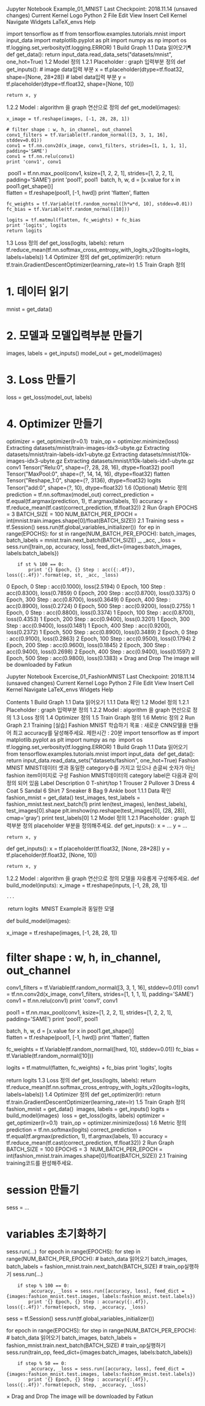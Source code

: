 Jupyter Notebook
Example_01_MNIST
Last Checkpoint: 2018.11.14
(unsaved changes)
Current Kernel Logo
Python 2 
File
Edit
View
Insert
Cell
Kernel
Navigate
Widgets
LaTeX_envs
Help
 
import tensorflow as tf
from tensorflow.examples.tutorials.mnist import input_data
import matplotlib.pyplot as plt
import numpy as np
import os
​
tf.logging.set_verbosity(tf.logging.ERROR)
1  Build Graph
1.1  Data 읽어오기¶
def get_data():
    return input_data.read_data_sets("datasets/mnist", one_hot=True)
1.2  Model 정의
1.2.1  Placeholder : graph 입력부분 정의
def get_inputs():
    # image data입력 부분
    x = tf.placeholder(dtype=tf.float32, shape=[None, 28*28])
    # label data입력 부분
    y = tf.placeholder(dtype=tf.float32, shape=[None, 10])
    
    return x, y
1.2.2  Model : algorithm 을 graph 연산으로 정의
def get_model(images):
    
    x_image = tf.reshape(images, [-1, 28, 28, 1])
    
    # filter shape : w, h, in_channel, out_channel
    conv1_filters = tf.Variable(tf.random_normal([3, 3, 1, 16], stddev=0.01))
    conv1 = tf.nn.conv2d(x_image, conv1_filters, strides=[1, 1, 1, 1], padding='SAME')
    conv1 = tf.nn.relu(conv1)
    print 'conv1', conv1
​
    pool1 = tf.nn.max_pool(conv1, ksize=[1, 2, 2, 1], strides=[1, 2, 2, 1], padding='SAME')
    print 'pool1', pool1
​
    batch, h, w, d = [x.value for x in pool1.get_shape()]    
    flatten = tf.reshape(pool1, [-1, h*w*d])
    print 'flatten', flatten
    
    fc_weights = tf.Variable(tf.random_normal([h*w*d, 10], stddev=0.01))
    fc_bias = tf.Variable(tf.random_normal([10]))
    
    logits = tf.matmul(flatten, fc_weights) + fc_bias
    print 'logits', logits
    return logits
1.3  Loss 정의
def get_loss(logits, labels):
    return tf.reduce_mean(tf.nn.softmax_cross_entropy_with_logits_v2(logits=logits, labels=labels))
1.4  Optimizer 정의
def get_optimizer(lr): 
    return tf.train.GradientDescentOptimizer(learning_rate=lr)
1.5  Train Graph 정의
# 1. 데이터 읽기
mnist = get_data()
​
# 2. 모델과 모델입력부분 만들기
images, labels = get_inputs()
model_out = get_model(images)
​
# 3. Loss 만들기
loss = get_loss(model_out, labels)
​
# 4. Optimizer 만들기
optimizer = get_optimizer(lr=0.1)
​
train_op = optimizer.minimize(loss)
Extracting datasets/mnist/train-images-idx3-ubyte.gz
Extracting datasets/mnist/train-labels-idx1-ubyte.gz
Extracting datasets/mnist/t10k-images-idx3-ubyte.gz
Extracting datasets/mnist/t10k-labels-idx1-ubyte.gz
conv1 Tensor("Relu:0", shape=(?, 28, 28, 16), dtype=float32)
pool1 Tensor("MaxPool:0", shape=(?, 14, 14, 16), dtype=float32)
flatten Tensor("Reshape_1:0", shape=(?, 3136), dtype=float32)
logits Tensor("add:0", shape=(?, 10), dtype=float32)
1.6  (Optional) Metric 정의
prediction = tf.nn.softmax(model_out)
correct_prediction = tf.equal(tf.argmax(prediction, 1), tf.argmax(labels, 1))
accuracy = tf.reduce_mean(tf.cast(correct_prediction, tf.float32))
2  Run Graph
EPOCHS = 3
BATCH_SIZE = 100
NUM_BATCH_PER_EPOCH = int(mnist.train.images.shape[0]/float(BATCH_SIZE))
2.1  Training
sess = tf.Session()
sess.run(tf.global_variables_initializer())
​
for ep in range(EPOCHS):
    for st in range(NUM_BATCH_PER_EPOCH):
        batch_images, batch_labels = mnist.train.next_batch(BATCH_SIZE)
        _, _acc, _loss = sess.run([train_op, accuracy, loss], feed_dict={images:batch_images, labels:batch_labels})
        
        if st % 100 == 0:
            print '{} Epoch, {} Step : acc({:.4f}), loss({:.4f})'.format(ep, st, _acc, _loss)
0 Epoch, 0 Step : acc(0.1000), loss(2.5194)
0 Epoch, 100 Step : acc(0.8300), loss(0.7859)
0 Epoch, 200 Step : acc(0.8700), loss(0.3375)
0 Epoch, 300 Step : acc(0.8700), loss(0.3649)
0 Epoch, 400 Step : acc(0.8900), loss(0.2724)
0 Epoch, 500 Step : acc(0.9200), loss(0.2755)
1 Epoch, 0 Step : acc(0.8800), loss(0.3374)
1 Epoch, 100 Step : acc(0.8700), loss(0.4353)
1 Epoch, 200 Step : acc(0.9400), loss(0.3201)
1 Epoch, 300 Step : acc(0.9400), loss(0.1481)
1 Epoch, 400 Step : acc(0.9200), loss(0.2372)
1 Epoch, 500 Step : acc(0.8900), loss(0.3489)
2 Epoch, 0 Step : acc(0.9100), loss(0.2863)
2 Epoch, 100 Step : acc(0.9500), loss(0.1794)
2 Epoch, 200 Step : acc(0.9600), loss(0.1845)
2 Epoch, 300 Step : acc(0.9400), loss(0.2698)
2 Epoch, 400 Step : acc(0.9400), loss(0.1597)
2 Epoch, 500 Step : acc(0.9800), loss(0.1383)
​
×
Drag and Drop
The image will be downloaded by Fatkun




Jupyter Notebook
Excercise_01_FashionMNIST
Last Checkpoint: 2018.11.14
(unsaved changes)
Current Kernel Logo
Python 2 
File
Edit
View
Insert
Cell
Kernel
Navigate
LaTeX_envs
Widgets
Help
 
Contents 
1  Build Graph
1.1  Data 읽어오기
1.1.1  Data 확인
1.2  Model 정의
1.2.1  Placeholder : graph 입력부분 정의
1.2.2  Model : algorithm 을 graph 연산으로 정의
1.3  Loss 정의
1.4  Optimizer 정의
1.5  Train Graph 정의
1.6  Metric 정의
2  Run Graph
2.1  Training
[실습] Fashion MNIST 학습하기 
목표 : 새로운 CNN모델을 만들어 최고 accuracy를 달성해주세요. 
제한시간 : 20분 
import tensorflow as tf
import matplotlib.pyplot as plt
import numpy as np
​
import os
tf.logging.set_verbosity(tf.logging.ERROR)
1  Build Graph
1.1  Data 읽어오기
from tensorflow.examples.tutorials.mnist import input_data
​
def get_data():
    return input_data.read_data_sets("datasets/fashion", one_hot=True)
Fashion MNIST 
MNIST데이터 셋과 동일한 category수를 가지고 있으나 손글씨 숫자가 아닌 fashion item이미지로 구성
Fashion MNIST데이터의 category label은 다음과 같이 정의 되어 있음
Label	Description
0	T-shirt/top
1	Trouser
2	Pullover
3	Dress
4	Coat
5	Sandal
6	Shirt
7	Sneaker
8	Bag
9	Ankle boot
1.1.1  Data 확인
fashion_mnist = get_data()
test_images, test_labels = fashion_mnist.test.next_batch(1)
print len(test_images), len(test_labels), test_images[0].shape
plt.imshow(np.reshape(test_images[0], (28, 28)), cmap='gray')
print test_labels[0]
1.2  Model 정의
1.2.1  Placeholder : graph 입력부분 정의
placeholder 부분을 정의해주세요.
def get_inputs():
    x = ...
    y = ...
    
    return x, y
def get_inputs():
    x = tf.placeholder(tf.float32, [None, 28*28])
    y = tf.placeholder(tf.float32, [None, 10])

    return x, y
1.2.2  Model : algorithm 을 graph 연산으로 정의
모델을 자유롭게 구성해주세요.
def build_model(inputs):
    x_image = tf.reshape(inputs, [-1, 28, 28, 1])
        
    ...
​
    return logits
​
MNIST Example과 동일한 모델

def build_model(images):

  x_image = tf.reshape(images, [-1, 28, 28, 1])

  # filter shape : w, h, in_channel, out_channel
  conv1_filters = tf.Variable(tf.random_normal([3, 3, 1, 16], stddev=0.01))
  conv1 = tf.nn.conv2d(x_image, conv1_filters, strides=[1, 1, 1, 1], padding='SAME')
  conv1 = tf.nn.relu(conv1)
  print 'conv1', conv1

  pool1 = tf.nn.max_pool(conv1, ksize=[1, 2, 2, 1], strides=[1, 2, 2, 1], padding='SAME')
  print 'pool1', pool1

  batch, h, w, d = [x.value for x in pool1.get_shape()]    
  flatten = tf.reshape(pool1, [-1, h*w*d])
  print 'flatten', flatten

  fc_weights = tf.Variable(tf.random_normal([h*w*d, 10], stddev=0.01))
  fc_bias = tf.Variable(tf.random_normal([10]))

  logits = tf.matmul(flatten, fc_weights) + fc_bias
  print 'logits', logits

  return logits
1.3  Loss 정의
def get_loss(logits, labels):
    return tf.reduce_mean(tf.nn.softmax_cross_entropy_with_logits_v2(logits=logits, labels=labels))
1.4  Optimizer 정의
def get_optimizer(lr): 
    return tf.train.GradientDescentOptimizer(learning_rate=lr)
1.5  Train Graph 정의
fashion_mnist = get_data()
​
images, labels = get_inputs()
logits = build_model(images)
​
loss = get_loss(logits, labels)
optimizer = get_optimizer(lr=0.1)
​
train_op = optimizer.minimize(loss)
1.6  Metric 정의
prediction = tf.nn.softmax(logits)
correct_prediction = tf.equal(tf.argmax(prediction, 1), tf.argmax(labels, 1))
accuracy = tf.reduce_mean(tf.cast(correct_prediction, tf.float32))
2  Run Graph
BATCH_SIZE = 100
EPOCHS = 3
​
NUM_BATCH_PER_EPOCH = int(fashion_mnist.train.images.shape[0]/float(BATCH_SIZE))
2.1  Training
training코드를 완성해주세요.
# session 만들기
sess = ...
# variables 초기화하기
sess.run(...)
​
for epoch in range(EPOCHS):
    for step in range(NUM_BATCH_PER_EPOCH):
        # batch_data 읽어오기
        batch_images, batch_labels = fashion_mnist.train.next_batch(BATCH_SIZE)
        # train_op실행하기
        sess.run(...)
        
        if step % 100 == 0:
            _accuracy, _loss = sess.run([accuracy, loss], feed_dict = {images:fashion_mnist.test.images, labels:fashion_mnist.test.labels})
            print '{} Epoch, {} Step : accuracy({:.4f}), loss({:.4f})'.format(epoch, step, _accuracy, _loss)
sess = tf.Session()
sess.run(tf.global_variables_initializer())

for epoch in range(EPOCHS):
    for step in range(NUM_BATCH_PER_EPOCH):
        # batch_data 읽어오기
        batch_images, batch_labels = fashion_mnist.train.next_batch(BATCH_SIZE)
        # train_op실행하기
        sess.run(train_op, feed_dict={images:batch_images, labels:batch_labels})

        if step % 50 == 0:
            _accuracy, _loss = sess.run([accuracy, loss], feed_dict = {images:fashion_mnist.test.images, labels:fashion_mnist.test.labels})
            print '{} Epoch, {} Step : accuracy({:.4f}), loss({:.4f})'.format(epoch, step, _accuracy, _loss)
×
Drag and Drop
The image will be downloaded by Fatkun
